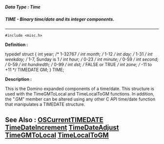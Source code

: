 ##### Data Type : Time
##### TIME - Binary time/date and its integer components.
---
```
#include <misc.h>
```

**Definition :**

typedef struct {
   int year;       /* 1-32767 */
   int month;      /* 1-12 */
   int day;        /* 1-31 */
   int weekday;    /* 1-7, Sunday is 1 */
   int hour;       /* 0-23 */
   int minute;     /* 0-59 */
   int second;     /* 0-59 */
   int hundredth;  /* 0-99 */
   int dst;        /* FALSE or TRUE */
   int zone;       /* -11 to +11 */
   TIMEDATE GM;
} TIME;

**Description :**

This is the Domino expanded components of a time/date. This structure is used with the TimeGMToLocal and TimeLocalToGM functions.  In addition, the &quot;.GM&quot; member can be altered using any other C API time/date function that manipulates a TIMEDATE structure.


**See Also :**
[OSCurrentTIMEDATE](/domino-c-api-docs/reference/Func/OSCurrentTIMEDATE)
[TimeDateIncrement](/domino-c-api-docs/reference/Func/TimeDateIncrement)
[TimeDateAdjust](/domino-c-api-docs/reference/Func/TimeDateAdjust)
[TimeGMToLocal](/domino-c-api-docs/reference/Func/TimeGMToLocal)
[TimeLocalToGM](/domino-c-api-docs/reference/Func/TimeLocalToGM)
---
